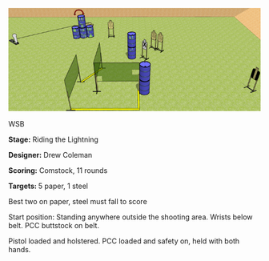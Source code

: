 ![Riding the Lightning](Stage%20Design.png)

WSB

<b>Stage:</b> Riding the Lightning

<b>Designer:</b> Drew Coleman

<b>Scoring:</b> Comstock, 11 rounds

<b>Targets: </b>5 paper, 1 steel

Best two on paper, steel must fall to score

Start position: Standing anywhere outside the shooting area. Wrists below belt. PCC buttstock on belt.

Pistol loaded and holstered. PCC loaded and safety on, held with both hands.
